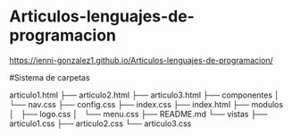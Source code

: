 # Articulos-lenguajes-de-programacion

 https://jenni-gonzalez1.github.io/Articulos-lenguajes-de-programacion/

#Sistema de carpetas

articulo1.html
├── articulo2.html
├── articulo3.html
├── componentes
│   └── nav.css
├── config.css
├── index.css
├── index.html
├── modulos
│   ├── logo.css
│   └── menu.css
├── README.md
└── vistas
    ├── articulo1.css
    ├── articulo2.css
    └── articulo3.css
